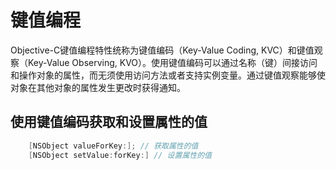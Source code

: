 # 键值编程
Objective-C键值编程特性统称为键值编码（Key-Value Coding, KVC）和键值观察（Key-Value Observing, KVO）。使用键值编码可以通过名称（键）间接访问和操作对象的属性，而无须使用访问方法或者支持实例变量。通过键值观察能够使对象在其他对象的属性发生更改时获得通知。

## 使用键值编码获取和设置属性的值

```objective-c
    [NSObject valueForKey:]; // 获取属性的值
    [NSObject setValue:forKey:] // 设置属性的值
```


